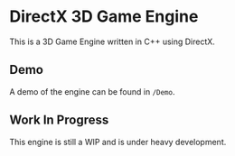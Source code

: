 # DirectX 3D Game Engine
This is a 3D Game Engine written in C++ using DirectX.

## Demo
A demo of the engine can be found in `/Demo`.

## Work In Progress
This engine is still a WIP and is under heavy development.
